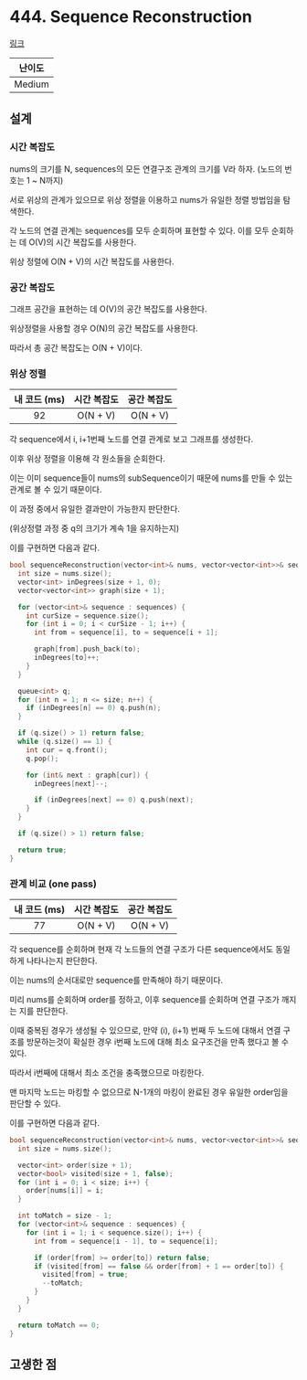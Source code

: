 # 444. Sequence Reconstruction

[링크](https://leetcode.com/problems/sequence-reconstruction/)

| 난이도 |
| :----: |
| Medium |

## 설계

### 시간 복잡도

nums의 크기를 N, sequences의 모든 연결구조 관계의 크기를 V라 하자. (노드의 번호는 1 ~ N까지)

서로 위상의 관계가 있으므로 위상 정렬을 이용하고 nums가 유일한 정렬 방법임을 탐색한다.

각 노드의 연결 관계는 sequences를 모두 순회하며 표현할 수 있다. 이를 모두 순회하는 데 O(V)의 시간 복잡도를 사용한다.

위상 정렬에 O(N + V)의 시간 복잡도를 사용한다.

### 공간 복잡도

그래프 공간을 표현하는 데 O(V)의 공간 복잡도를 사용한다.

위상정렬을 사용할 경우 O(N)의 공간 복잡도를 사용한다.

따라서 총 공간 복잡도는 O(N + V)이다.

### 위상 정렬

| 내 코드 (ms) | 시간 복잡도 | 공간 복잡도 |
| :----------: | :---------: | :---------: |
|      92      |  O(N + V)   |  O(N + V)   |

각 sequence에서 i, i+1번째 노드를 연결 관계로 보고 그래프를 생성한다.

이후 위상 정렬을 이용해 각 원소들을 순회한다.

이는 이미 sequence들이 nums의 subSequence이기 때문에 nums를 만들 수 있는 관계로 볼 수 있기 때문이다.

이 과정 중에서 유일한 결과만이 가능한지 판단한다.

(위상정렬 과정 중 q의 크기가 계속 1을 유지하는지)

이를 구현하면 다음과 같다.

```cpp
bool sequenceReconstruction(vector<int>& nums, vector<vector<int>>& sequences) {
  int size = nums.size();
  vector<int> inDegrees(size + 1, 0);
  vector<vector<int>> graph(size + 1);

  for (vector<int>& sequence : sequences) {
    int curSize = sequence.size();
    for (int i = 0; i < curSize - 1; i++) {
      int from = sequence[i], to = sequence[i + 1];

      graph[from].push_back(to);
      inDegrees[to]++;
    }
  }

  queue<int> q;
  for (int n = 1; n <= size; n++) {
    if (inDegrees[n] == 0) q.push(n);
  }

  if (q.size() > 1) return false;
  while (q.size() == 1) {
    int cur = q.front();
    q.pop();

    for (int& next : graph[cur]) {
      inDegrees[next]--;

      if (inDegrees[next] == 0) q.push(next);
    }
  }

  if (q.size() > 1) return false;

  return true;
}
```

### 관계 비교 (one pass)

| 내 코드 (ms) | 시간 복잡도 | 공간 복잡도 |
| :----------: | :---------: | :---------: |
|      77      |  O(N + V)   |  O(N + V)   |

각 sequence를 순회하며 현재 각 노드들의 연결 구조가 다른 sequence에서도 동일하게 나타나는지 판단한다.

이는 nums의 순서대로만 sequence를 만족해야 하기 때문이다.

미리 nums를 순회하며 order를 정하고, 이후 sequence를 순회하며 연결 구조가 깨지는 지를 판단한다.

이때 중복된 경우가 생성될 수 있으므로, 만약 (i), (i+1) 번째 두 노드에 대해서 연결 구조를 방문하는것이 확실한 경우 i번째 노드에 대해 최소 요구조건을 만족 했다고 볼 수 있다.

따라서 i번째에 대해서 최소 조건을 충족했으므로 마킹한다.

맨 마지막 노드는 마킹할 수 없으므로 N-1개의 마킹이 완료된 경우 유일한 order임을 판단할 수 있다.

이를 구현하면 다음과 같다.

```cpp
bool sequenceReconstruction(vector<int>& nums, vector<vector<int>>& sequences) {
  int size = nums.size();

  vector<int> order(size + 1);
  vector<bool> visited(size + 1, false);
  for (int i = 0; i < size; i++) {
    order[nums[i]] = i;
  }

  int toMatch = size - 1;
  for (vector<int>& sequence : sequences) {
    for (int i = 1; i < sequence.size(); i++) {
      int from = sequence[i - 1], to = sequence[i];

      if (order[from] >= order[to]) return false;
      if (visited[from] == false && order[from] + 1 == order[to]) {
        visited[from] = true;
        --toMatch;
      }
    }
  }

  return toMatch == 0;
}
```

## 고생한 점
